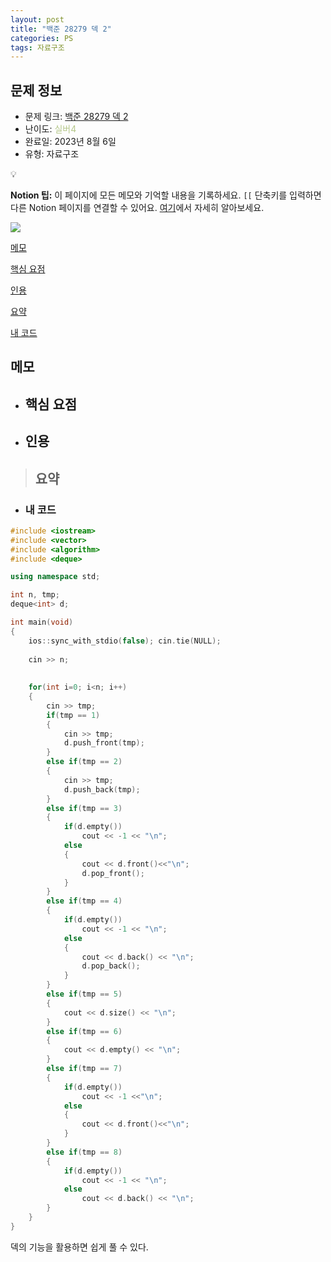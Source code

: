 ```yaml
---
layout: post
title: "백준 28279 덱 2"
categories: PS
tags: 자료구조
---
```


## 문제 정보
- 문제 링크: [백준 28279 덱 2](https://www.acmicpc.net/problem/28279)
- 난이도: <span style="color:#B5C78A">실버4</span>
- 완료일: 2023년 8월 6일
- 유형: 자료구조

💡

**Notion 팁:** 이 페이지에 모든 메모와 기억할 내용을 기록하세요. `[[` 단축키를 입력하면 다른 Notion 페이지를 연결할 수 있어요. [여기](<https://www.notion.so/ko-kr/help/create-links-and-backlinks>)에서 자세히 알아보세요. 

[![](https://www.notion.so)](<https://www.notion.so>)

[메모](<#bbd2b6c2-dfcd-4f6a-834f-7fe4f3ebd0f3>)

[핵심 요점](<#4863347e-482c-40ab-b7bb-f26d66176232>)

[인용](<#82867e06-612d-4646-b89b-1d66b789c329>)

[요약](<#6072897c-3e8f-4d27-9649-3dacdb201e38>)

[내 코드](<#39c90f52-58db-4cb7-9e14-4841e02d3585>)

## 메모

  * ## 핵심 요점

  * ## 인용

> ## 요약

  * ### 내 코드

```C++
#include <iostream>
#include <vector>
#include <algorithm>
#include <deque>

using namespace std;

int n, tmp;
deque<int> d;

int main(void)
{
	ios::sync_with_stdio(false); cin.tie(NULL);
	
	cin >> n;
	
	
	for(int i=0; i<n; i++)
	{
		cin >> tmp;
		if(tmp == 1)
		{
			cin >> tmp;
			d.push_front(tmp);
		}
		else if(tmp == 2)
		{
			cin >> tmp;
			d.push_back(tmp);
		}
		else if(tmp == 3)
		{
			if(d.empty())
				cout << -1 << "\n";
			else
			{
				cout << d.front()<<"\n";
				d.pop_front();
			}
		}
		else if(tmp == 4)
		{
			if(d.empty())
				cout << -1 << "\n";
			else
			{
				cout << d.back() << "\n";
				d.pop_back();
			}			
		}
		else if(tmp == 5)
		{
			cout << d.size() << "\n";
		}
		else if(tmp == 6)
		{
			cout << d.empty() << "\n";
		}
		else if(tmp == 7)
		{
			if(d.empty())
				cout << -1 <<"\n";
			else
			{
				cout << d.front()<<"\n";
			}
		}
		else if(tmp == 8)
		{
			if(d.empty())
				cout << -1 << "\n";
			else
				cout << d.back() << "\n";
		}
	}
}
```

덱의 기능을 활용하면 쉽게 풀 수 있다.
